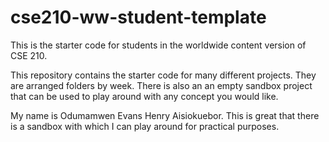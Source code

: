 # cse210-ww-student-template
This is the starter code for students in the worldwide content version of CSE 210.

This repository contains the starter code for many different projects. They are arranged folders by week. There is also an an empty sandbox project that can be used to play around with any concept you would like.

My name is Odumamwen Evans Henry Aisiokuebor.
This is great that there is a sandbox with which I can play around for practical purposes.
